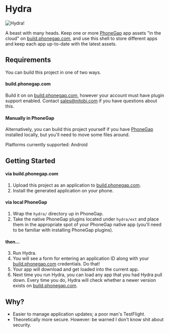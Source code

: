 Hydra
====

![Hydra!](http://github.com/filmaj/hydra/raw/master/img/icon128.png)

A beast with many heads. Keep one or more [PhoneGap](http://www.phonegap.com) app assets "in the cloud" on
[build.phonegap.com](http://build.phonegap.com), and use this shell to
store different apps and keep each app up-to-date with the latest
assets.

Requirements
----

You can build this project in one of two ways.

#### build.phonegap.com ####

Build it on on [build.phonegap.com](http://build.phonegap.com),
however your account must have plugin support enabled. Contact [sales@nitobi.com](mailto:sales@nitobi.com)
if you have questions about this.

#### Manually in PhoneGap ####

Alternatively, you can build this project yourself if you have
[PhoneGap](http://www.phonegap.com) installed locally, but you'll need
to move some files around.

Platforms currently supported: Android

Getting Started
----

#### via build.phonegap.com ####

1. Upload this project as an application to [build.phonegap.com](http://build.phonegap.com).
2. Install the generated application on your phone.

#### via local PhoneGap ####

1. Wrap the `hydra/` directory up in PhoneGap.
2. Take the native PhoneGap plugins located under `hydra/ext` and place
   them in the appropriate spot of your PhoneGap native app (you'll need
to be familiar with installing PhoneGap plugins).

#### then... ####

3. Run Hydra.
4. You will see a form for entering an application ID along with your [build.phonegap.com](http://build.phonegap.com) credentials. Do that!
5. Your app will download and get loaded into the current app.
6. Next time you run Hydra, you can load any app that you had Hydra pull down. Every time you do, Hydra will check whether a newer version exists on [build.phonegap.com](http://build.phonegap.com).

Why?
----

* Easier to manage application updates; a poor man's TestFlight.
* Theoretically more secure. However: be warned I don't know shit about
  security.
